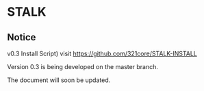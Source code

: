 # STALK

## Notice
v0.3 Install Script) visit https://github.com/321core/STALK-INSTALL

Version 0.3 is being developed on the master branch.

The document will soon be updated.
